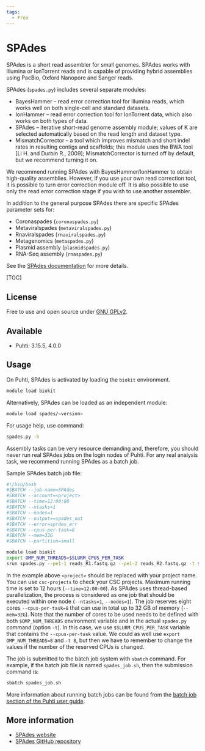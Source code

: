 ```yaml
---
tags:
  - Free
---
```


# SPAdes

SPAdes is a short read assembler for small genomes. SPAdes works with Illumina or IonTorrent reads and is capable of providing hybrid assemblies using PacBio, Oxford Nanopore and Sanger reads.

SPAdes (`spades.py`) includes several separate modules:

* BayesHammer – read error correction tool for Illumina reads, which works well on both single-cell and standard datasets.
* IonHammer – read error correction tool for IonTorrent data, which also works on both types of data.
* SPAdes – iterative short-read genome assembly module; values of K are selected automatically based on the read length and dataset type.
* MismatchCorrector – a tool which improves mismatch and short indel rates in resulting contigs and scaffolds; this module uses the BWA tool [Li H. and Durbin R., 2009]; MismatchCorrector is turned off by default, but we recommend turning it on.

We recommend running SPAdes with BayesHammer/IonHammer to obtain high-quality assemblies. However, if you use your own read correction tool, it is possible to turn error correction module off. It is also possible to use only the read error correction stage if you wish to use another assembler.

In addition to the general purpose SPAdes there are specific SPAdes parameter sets for:

* Coronaspades (`coronaspades.py`)
* Metaviralspades (`metaviralspades.py`)
* Rnaviralspades (`rnaviralspades.py`)
* Metagenomics (`metaspades.py`)
* Plasmid assembly (`plasmidspades.py`)
* RNA-Seq assembly (`rnaspades.py`)

See the [SPAdes documentation](https://ablab.github.io/spades/installation.html) for more details.

[TOC]

## License

Free to use and open source under [GNU GPLv2](https://www.gnu.org/licenses/old-licenses/gpl-2.0.html).

## Available

- Puhti: 3.15.5, 4.0.0

## Usage

On Puhti, SPAdes is activated by loading the `biokit` environment.

```bash
module load biokit
```

Alternatively, SPAdes can be loaded as an independent module:

```bash
module load spades/<version>
```

For usage help, use command:

```bash
spades.py -h
```

Assembly tasks can be very resource demanding and, therefore, you should never run real SPAdes jobs on the login nodes of Puhti.
For any real analysis task, we recommend running SPAdes as a batch job.

Sample SPAdes batch job file:

```bash
#!/bin/bash
#SBATCH --job-name=SPAdes
#SBATCH --account=<project>
#SBATCH --time=12:00:00
#SBATCH --ntasks=1
#SBATCH --nodes=1
#SBATCH --output==spades_out
#SBATCH --error=sprdes_err
#SBATCH --cpus-per-task=8
#SBATCH --mem=32G
#SBATCH --partition=small

module load biokit
export OMP_NUM_THREADS=$SLURM_CPUS_PER_TASK 
srun spades.py --pe1-1 reads_R1.fastq.gz --pe1-2 reads_R2.fastq.gz -t $SLURM_CPUS_PER_TASK -o SpadesResult
```

In the example above `<project>` should be replaced with your project name. You can use `csc-projects` to check your CSC projects.
Maximum running time is 
set to 12 hours (`--time=12:00:00`). As SPAdes uses thread-based parallelization, the process is considered as one job that should be executed within one node (`--ntasks=1`, `--nodes=1`). The job reserves eight cores `--cpus-per-task=8` that can use in total up to 32 GB of memory (`--mem=32G`). Note that the number of cores to be used needs to be defined with both `$OMP_NUM_THREADS` environment variable and in the actual `spades.py` command (option `-t`). In this case, we use `$SLURM_CPUS_PER_TASK` variable that contains the `--cpus-per-task`
value. We could as well use `export OMP_NUM_THREADS=8` and `-t 8`, but then we have to remember to change the values if the number of the reserved CPUs is changed.

The job is submitted to the batch job system with `sbatch` command. For example, if the batch job
file is named `spades_job.sh`, then the submission command is: 

```bash
sbatch spades_job.sh 
```

More information about running batch jobs can be found from the [batch job section of the Puhti user guide](../computing/running/getting-started.md).

## More information

*	[SPAdes website](https://ablab.github.io/spades/)
*	[SPAdes GitHub repository](https://github.com/ablab/spades)
